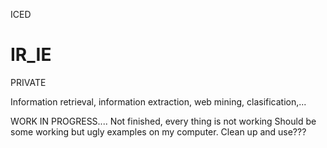 ICED

IR_IE
=====
PRIVATE

Information retrieval, information extraction, web mining, clasification,... 

WORK IN PROGRESS.... Not finished, every thing is not working
Should be some working but ugly examples on my computer. Clean up and use???

